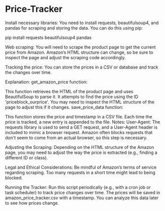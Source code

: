 # Price-Tracker

Install necessary libraries: You need to install requests, beautifulsoup4, and pandas for scraping and storing the data. You can do this using pip:

pip install requests beautifulsoup4 pandas

Web scraping: You will need to scrape the product page to get the current price from Amazon. Amazon’s HTML structure can change, so be sure to inspect the page and adjust the scraping code accordingly.

Tracking the price: You can store the prices in a CSV or database and track the changes over time.

Explanation:
get_amazon_price function:

This function retrieves the HTML of the product page and uses BeautifulSoup to parse it.
It attempts to find the price using the ID 'priceblock_ourprice'. You may need to inspect the HTML structure of the page to adjust this if it changes.
save_price_data function:

This function stores the price and timestamp in a CSV file. Each time the price is tracked, a new entry is appended to the file.
Notes:
User-Agent: The requests library is used to send a GET request, and a User-Agent header is included to mimic a browser request. Amazon often blocks requests that don't seem to come from an actual browser, so this step is necessary.

Adjusting the Scraping: Depending on the HTML structure of the Amazon page, you may need to adjust the way the price is extracted (e.g., finding a different ID or class).

Legal and Ethical Considerations: Be mindful of Amazon’s terms of service regarding scraping. Too many requests in a short time might lead to being blocked.

Running the Tracker:
Run this script periodically (e.g., with a cron job or task scheduler) to track price changes over time.
The prices will be saved in amazon_price_tracker.csv with a timestamp. You can analyze this data later to see how prices change.

